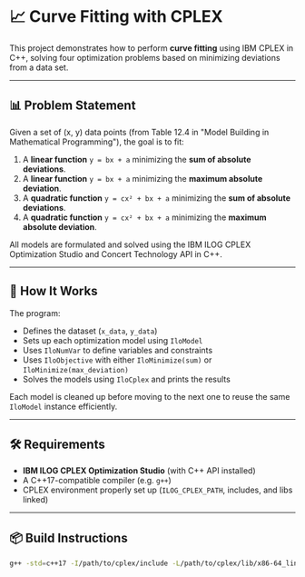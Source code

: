 # 📈 Curve Fitting with CPLEX

This project demonstrates how to perform **curve fitting** using IBM CPLEX in C++, solving four optimization problems based on minimizing deviations from a data set.

---

## 📊 Problem Statement

Given a set of (x, y) data points (from Table 12.4 in "Model Building in Mathematical Programming"), the goal is to fit:

1. A **linear function** `y = bx + a` minimizing the **sum of absolute deviations**.
2. A **linear function** `y = bx + a` minimizing the **maximum absolute deviation**.
3. A **quadratic function** `y = cx² + bx + a` minimizing the **sum of absolute deviations**.
4. A **quadratic function** `y = cx² + bx + a` minimizing the **maximum absolute deviation**.

All models are formulated and solved using the IBM ILOG CPLEX Optimization Studio and Concert Technology API in C++.

---

## 🧠 How It Works

The program:

- Defines the dataset (`x_data`, `y_data`)
- Sets up each optimization model using `IloModel`
- Uses `IloNumVar` to define variables and constraints
- Uses `IloObjective` with either `IloMinimize(sum)` or `IloMinimize(max_deviation)`
- Solves the models using `IloCplex` and prints the results

Each model is cleaned up before moving to the next one to reuse the same `IloModel` instance efficiently.

---

## 🛠️ Requirements

- **IBM ILOG CPLEX Optimization Studio** (with C++ API installed)
- A C++17-compatible compiler (e.g. `g++`)
- CPLEX environment properly set up (`ILOG_CPLEX_PATH`, includes, and libs linked)

---

## 📦 Build Instructions

```bash
g++ -std=c++17 -I/path/to/cplex/include -L/path/to/cplex/lib/x86-64_linux -o curve_fitting main.cpp -lilocplex -lcplex -lconcert -lm -lpthread
